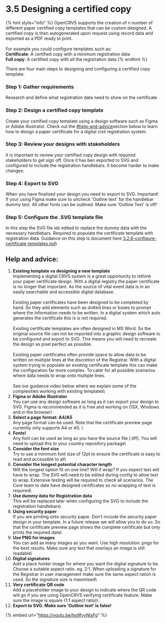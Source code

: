# 3.5 Designing a certified copy

{% hint style="info" %}
OpenCRVS supports the creation of n number of different paper certified copy templates that can be custom designed. A certified copy is then autogenerated upon request using record data and exported as a PDF ready to print.\
\
For example you could configure templates such as:\
**Certificate**: A certified copy with a minimum registration data\
**Full copy**: A certified copy with all the registration data
{% endhint %}

There are four main steps to designing and configuring a certified copy template:

### **Step 1:** Gather requirements

Research and define what registration data need to show on the certificate

### **Step 2:** Design a certified copy template

Create your certified copy template using a design software such as Figma or Adobe Illustrator. Check out the [#help-and-advice](3.5-designing-a-certificate-template.md#help-and-advice "mention")section below to learn how to design a paper certificate for a digital civil registration system.

### **Step 3:** Review your designs with stakeholders

It is important to review your certified copy design with required stakeholders to get sign off. Once it has ben exported to SVG and configured to include the registration handlebars. It become harder to make changes.

### **Step 4**: Export to SVG

When you have finalised your design you need to export to SVG. Important! If your using Figma make sure to uncheck 'Outline text' for the handlebar dummy text. All other fonts can be outlined. Make sure 'Outline Text' is off!

### **Step 5:** Configure the .SVG template file

In this step the SVG file ids edited to replace the dummy data with the necessary handlebars. Required to populate the certificate template with registration data. Guidance on this step is document here [3.2.6-configure-certificate-templates.md](../3.-installation/3.2-set-up-your-own-country-configuration/3.2.6-configure-certificate-templates.md "mention")\\

## Help and advice:

1. **Existing template vs designing a new template**\
   Implementing a digital CRVS system is a great opportunity to rethink your paper certificate design. With a digital registry the paper certificate is no longer that important. As the source of vital event data is in an easily searchable and accessible digital database.\
   \
   Existing paper certificates have been designed to be completed by hand. So they add elements such as dotted lines or boxes to prompt where the information needs to be written. In a digital system which auto generates the certificate this is is not required.\
   \
   Existing certificate templates are often designed in MS Word. So the original source file can not be imported into a graphic design software to be configured and export to SVG. This means you will need to recreate the design as pixel perfect as possible.\
   \
   Existing paper certificates often provide space to allow data to be written on multiple lines at the discretion of the Registrar. With a digital system trying to populate an existing certificate template this can make the configuration far more complex. To cater for all possible scenarios where data needs to wrap onto multiple lines.\
   \
   See our guidance video below where we explain some of the complexities working with existing templates\\
2. **Figma or Adobe Illustrator**\
   You can use any design software as long as it can export your design to SVG. Figma is recommended as it is free and working on OSX, Windows and in the browser\\
3. **Select a page format: A4/A5**\
   Any page format can be used. Note that the certificate preview page currently only supports A4 or A5. \\
4. **Fonts!**\
   Any font can be used as long as you have the source file (.tiff). You will need to upload this to your country repository package\\
5. **Consider the font size**\
   Try to use a minimum font size of 12pt to ensure the certificate is easy to read and accessible to all\\
6. **Consider the longest potential character length**\
   Will the longest option fit on one line? Will it wrap? If you expect text will have to wrap. The SVG will need to be edited during config to allow text to wrap. Extensive testing will be required to check all scenarios. The Core team to date have designed certificates so no wrapping of text is required\\
7. **Use dummy data for Registration data**\
   This will be replaced later when configuring the SVG to include the registration handlebars\\
8. **Using security paper**\
   If you are printing onto security paper. Don’t include the security paper design in your template. In a future release we will allow you to do so. So that the certificate preview page shows the complete certificate but only prints the required data\\
9. **Use PNG for images**\
   You can add as many images as you want. Use high resolution .pngs for the best results. Make sure any text that overlays an image is still readable\\
10. **Digital signatures**\
    Add a place holder image for where you want the digital signature to be. Choose a suitable aspect ratio. eg. 2:1. When uploading a signature for the Registrar in user management make sure the same aspect ration is used. So the signature size is maximised\\
11. **Very certificate QR code**\
    Add a placeholder image to your design to indicate where the QR code will go if you are using OpenCRVS verifying certificate feature. Make sure the image is square (1:1 aspect ratio)\\
12. **Export to SVG. Make sure ‘Outline text’ is false!**

{% embed url="https://youtu.be/hx9fyyNisFg" %}
